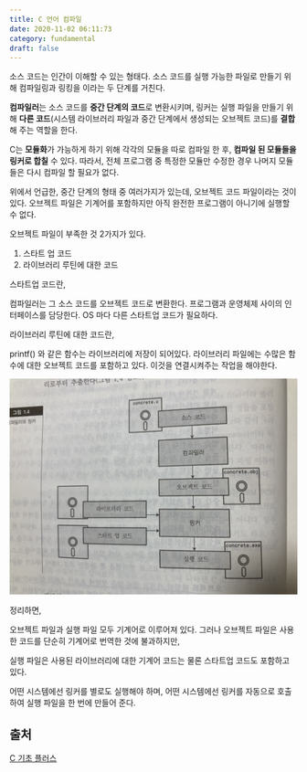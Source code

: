 ```yaml
---
title: C 언어 컴파일
date: 2020-11-02 06:11:73
category: fundamental
draft: false
---
```


소스 코드는 인간이 이해할 수 있는 형태다. 소스 코드를 실행 가능한 파일로 만들기 위해 컴파일링과 링킹을 이라는 두 단계를 거친다.

**컴파일러**는 소스 코드를 **중간 단계의 코드**로 변환시키며, 링커는 실행 파일을 만들기 위해 **다른 코드**(시스템 라이브러리 파일과 중간 단계에서 생성되는 오브젝트 코드)를 **결합**해 주는 역할을 한다.

C는 **모듈화**가 가능하게 하기 위해 각각의 모듈을 따로 컴파일 한 후, **컴파일 된 모듈들을 링커로 합칠** 수 있다. 따라서, 전체 프로그램 중 특정한 모듈만 수정한 경우 나머지 모듈들은 다시 컴파일 할 필요가 없다.

위에서 언급한, 중간 단계의 형태 중 여러가지가 있는데, 오브젝트 코드 파일이라는 것이 있다. 오브젝트 파일은 기계어를 포함하지만 아직 완전한 프로그램이 아니기에 실행할 수 없다.

오브젝트 파일이 부족한 것 2가지가 있다.

1. 스타트 업 코드
2. 라이브러리 루틴에 대한 코드

스타트업 코드란,

컴파일러는 그 소스 코드를 오브젝트 코드로 변환한다.
프로그램과 운영체제 사이의 인터페이스를 담당한다. OS 마다 다른 스타트업 코드가 필요하다.

라이브러리 루틴에 대한 코드란,

printf() 와 같은 함수는 라이브러리에 저장이 되어있다. 라이브러리 파일에는 수많은 함수에 대한 오브젝트 코드를 포함하고 있다.
이것을 연결시켜주는 작업을 해야한다.

![](./images/c_compiler.jpg)

정리하면,

오브젝트 파일과 실행 파일 모두 기계어로 이루어져 있다. 그러나 오브젝트 파일은 사용한 코드를 단순히 기계어로 번역한 것에 불과하지만,

실행 파일은 사용된 라이브러리에 대한 기계어 코드는 물론 스타트업 코드도 포함하고 있다.

어떤 시스템에선 링커를 별로도 실행해야 하며, 어떤 시스템에선 링커를 자동으로 호출하여 실행 파일을 한 번에 만들어 준다.

## 출처

[C 기초 플러스](http://www.yes24.com/Product/Goods/57614028)

